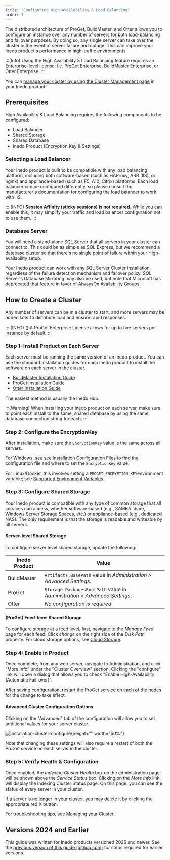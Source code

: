 ```yaml
---
title: "Configuring High Availability & Load Balancing"
order: 1
---
```


The distributed architecture of ProGet, BuildMaster, and Otter allows you to configure an instance over any number of servers for both load-balancing and failover purposes. By doing so, any single server can take over the cluster in the event of server failure and outage. This can improve your Inedo product's performance in high-traffic environments. 

:::(Info)
Using the High Availability & Load Balancing feature requires an Enterprise-level license; i.e. [ProGet Enterprise](https://inedo.com/proget/enterprise/), BuildMaster Enterprise, or Otter Enterprise.
:::

You can [manage your cluster by using the Cluster Management page](/docs/installation/high-availability-load-balancing/installation-cluster-management) in your Inedo product.

## Prerequisites 
High Availability & Load Balancing  requires the following components to be configured:
- Load Balancer
- Shared Storage
- Shared Database
- Inedo Product  (Encryption Key & Settings)


### Selecting a Load Balancer
Your Inedo product is built to be compatible with any load balancing platform, including both software-based (such as HAProxy, ARR (IIS), or nginx) and appliance-based (such as F5, A10, Citrix) platforms. Each load balancer can be configured differently, so please consult the manufacturer's documentation for configuring the load balancer to work with IIS.

::: (INFO)
**Session Affinity (sticky sessions) is not required.** While you can enable this, it may simplify your traffic and load balancer configuration not to use them.
:::

###  Database Server
You will need a stand-alone SQL Server that all servers in your cluster can connect to. This could be as simple as SQL Express, but we recommend a database cluster so that there's no single point of failure within your High-availability setup.

Your Inedo product can work with any SQL Server Cluster installation, regardless of the failure detection mechanism and failover policy. SQL Server's Database Mirroring may also be used, but note that Microsoft has deprecated that feature in favor of AlwaysOn Availability Groups.


## How to Create a Cluster 
Any number of servers can be in a cluster to start, and more servers may be added later to distribute load and ensure rapid responses.

::: (INFO) ()
A ProGet Enterprise License allows for up to five servers per instance by default.
:::

### Step 1: Install Product on Each Server

Each server must be running the same version of an Inedo product. You can use the standard installation guides for each Inedo product to install the software on each server in the cluster.

* [BuildMaster Installation Guide](/docs/buildmaster/installation-maintenance/buildmaster-installation-guide)
* [ProGet Installation Guide](/docs/proget/installation/installation-guide)
* [Otter Installation Guide](/docs/otter/installation-upgrading/otter-installation-guide)

The easiest method is usually the Inedo Hub.

:::(Warning)
When installing your Inedo product on each server, make sure to point each install to the same, shared database by using the same database connection string for each.
:::

### Step 2: Configure the EncryptionKey 
After installation, make sure the `EncryptionKey` value is the same across all servers. 

For Windows, see see [Installation Configuration Files](/docs/installation/configuration-files) to find the configuration file and where to set the `EncryptionKey` value.

For Linux/Docker, this involves setting a `PROGET_ENCRYPTION_KEY`environment variable; see [Supported Environment Variables](/docs/installation/linux/supported-environment-variables).

### Step 3: Configure Shared Storage 
Your Inedo product is compatible with any type of common storage that all services can access, whether software-based (e.g., SAMBA share, Windows Server Storage Spaces, etc.) or appliance-based (e.g., dedicated NAS). The only requirement is that the storage is readable and writeable by all servers.

#### Server-level Shared Storage
To configure server level shared storage, update the following:

| Inedo Product | Value|
| --- | --- |
| BuildMaster | `Artifacts.BasePath` value in _Administration > Advanced Settings_. |
| ProGet | `Storage.PackagesRootPath` value in _Administration > Advanced Settings_. |
| Otter | *No configuration is required* |

#### (ProGet) Feed-level Shared Storage
To configure storage at a feed level, first, navigate to the _Manage Feed_ page for each feed. Click _change_ on the right side of the _Disk Path_ property. For cloud storage options, see [Cloud Storage](/docs/proget/advanced-features/proget-advanced-cloud-storage).

### Step 4: Enable in Product
Once complete, from any web server, navigate to Administration, and click "More Info" under the "Cluster Overview" section. Clicking the "configure" link will open a dialog that allows you to check "Enable High-Availability (Automatic Fail-over)". 

After saving configuration, restart the ProGet service on each of the nodes for the change to take effect.

#### Advanced Cluster Configuration Options
Clicking on the "Advanced" tab of the configuration will allow you to set additional values for your server cluster.

![installation-cluster-configure](/resources/docs/installation-cluster-configure.png){height="" width="50%"}

Note that changing these settings will also require a restart of both the ProGet service on each server in the cluster.

### Step 5: Verify Health & Configuration
Once enabled, the *Indexing Cluster Health* box on the administration page will be shown above the *Service Status* box. Clicking on the *More Info* link will display the Indexing Cluster Status page. On this page, you can see the status of every server in your cluster.

If a server is no longer in your cluster, you may delete it by clicking the appropriate red X button.

For troubleshooting tips, see [Managing your Cluster](/docs/installation/high-availability-load-balancing/installation-cluster-management).

## Versions 2024 and Earlier
This guide was written for Inedo products versioned 2025 and newer. See the [previous version of this guide (github.com)](https://github.com/Inedo/inedo-docs/blob/c82fd2881e2f1d0c36e77bc8b8b48e2a2c7b75a9/Content/installation/high-availability-load-balancing/high-availability-load-balancing.md) for steps required for earlier versions.